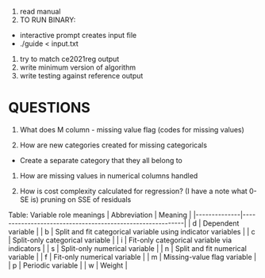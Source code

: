 1. read manual
1. TO RUN BINARY:
  - interactive prompt creates input file
  - ./guide < input.txt

1. try to match ce2021reg output 
1. write minimum version of algorithm
1. write testing against reference output

# QUESTIONS
1. What does M column - missing value flag (codes for missing values)

1. How are new categories created for missing categoricals
- Create a separate category that they all belong to

1. How are missing values in numerical columns handled

1. How is cost complexity calculated for regression? (I have a note what 0-SE is)
  pruning on SSE of residuals


Table: Variable role meanings
| Abbreviation | Meaning                                                   |
|--------------|-----------------------------------------------------------|
| d            | Dependent variable                                       |
| b            | Split and fit categorical variable using indicator variables |
| c            | Split-only categorical variable                         |
| i            | Fit-only categorical variable via indicators            |
| s            | Split-only numerical variable                           |
| n            | Split and fit numerical variable                        |
| f            | Fit-only numerical variable                             |
| m            | Missing-value flag variable                              |
| p            | Periodic variable                                       |
| w            | Weight                                                   |

